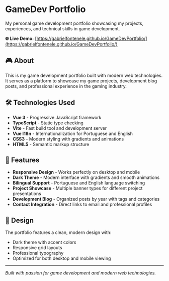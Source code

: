 # GameDev Portfolio

My personal game development portfolio showcasing my projects, experiences, and technical skills in game development.

**🌐 Live Demo:** [https://gabrielfontenele.github.io/GameDevPortfolio/](https://gabrielfontenele.github.io/GameDevPortfolio/)

## 🎮 About

This is my game development portfolio built with modern web technologies. It serves as a platform to showcase my game projects, development blog posts, and professional experience in the gaming industry.

## 🛠️ Technologies Used

- **Vue 3** - Progressive JavaScript framework
- **TypeScript** - Static type checking
- **Vite** - Fast build tool and development server
- **Vue I18n** - Internationalization for Portuguese and English
- **CSS3** - Modern styling with gradients and animations
- **HTML5** - Semantic markup structure

## 🎯 Features

- **Responsive Design** - Works perfectly on desktop and mobile
- **Dark Theme** - Modern interface with gradients and smooth animations
- **Bilingual Support** - Portuguese and English language switching
- **Project Showcase** - Multiple banner types for different project presentations
- **Development Blog** - Organized posts by year with tags and categories
- **Contact Integration** - Direct links to email and professional profiles

## 📱 Design

The portfolio features a clean, modern design with:
- Dark theme with accent colors
- Responsive grid layouts
- Professional typography
- Optimized for both desktop and mobile viewing

---

*Built with passion for game development and modern web technologies.*
